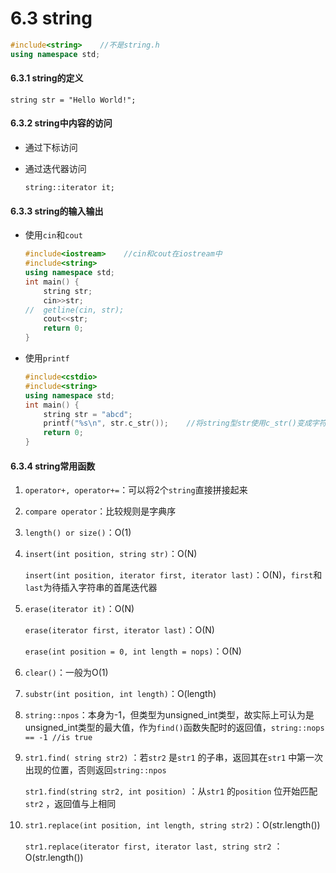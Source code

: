 # 6.3 string



```cpp
#include<string>    //不是string.h
using namespace std;
```

#### 6.3.1 string的定义

`string str = "Hello World!";`

#### 6.3.2 string中内容的访问

* 通过下标访问
*   通过迭代器访问

    `string::iterator it;`

#### 6.3.3 string的输入输出

*   使用`cin`和`cout`

    ```cpp
    #include<iostream>    //cin和cout在iostream中
    #include<string>
    using namespace std;
    int main() {
        string str;
        cin>>str;
    //  getline(cin, str);
        cout<<str;
        return 0;
    }
    ```
*   使用`printf`

    ```cpp
    #include<cstdio>
    #include<string>
    using namespace std;
    int main() {
        string str = "abcd";
        printf("%s\n", str.c_str());    //将string型str使用c_str()变成字符数组
        return 0;
    }
    ```

#### 6.3.4 string常用函数

1. `operator+, operator+=`：可以将2个`string`直接拼接起来
2. `compare operator`：比较规则是字典序
3. `length() or size()`：O(1)
4.  `insert(int position, string str)`：O(N)

    `insert(int position, iterator first, iterator last)`：O(N)，`first`和`last`为待插入字符串的首尾迭代器
5.  `erase(iterator it)`：O(N)

    `erase(iterator first, iterator last)`：O(N)

    `erase(int position = 0, int length = nops)`：O(N)
6. `clear()`：一般为O(1)
7. `substr(int position, int length)`：O(length)
8. `string::npos`：本身为-1，但类型为unsigned\_int类型，故实际上可认为是unsigned\_int类型的最大值，作为`find()`函数失配时的返回值，`string::nops == -1 //is true`&#x20;
9.  `str1.find( string str2)` ：若`str2` 是`str1` 的子串，返回其在`str1` 中第一次出现的位置，否则返回`string::npos`&#x20;

    `str1.find(string str2, int position)` ：从`str1` 的`position` 位开始匹配`str2` ，返回值与上相同
10. `str1.replace(int position, int length, string str2)`：O(str.length())

    `str1.replace(iterator first, iterator last, string str2` ：O(str.length())

